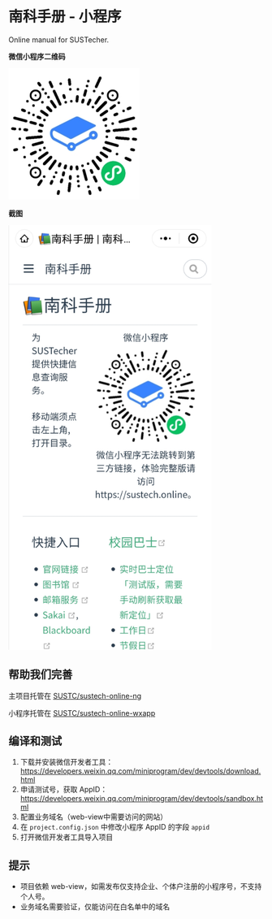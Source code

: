 # 南科手册 - 小程序

Online manual for SUSTecher.

**微信小程序二维码**

![qrcode](./qr-code.jpg)

**截图**

<img src="Screenshot.jpg" width="400px" />

## 帮助我们完善

主项目托管在 [SUSTC/sustech-online-ng](https://github.com/sustc/sustech-online-ng)

小程序托管在 [SUSTC/sustech-online-wxapp](https://github.com/SUSTC/sustech-online-wxapp)

## 编译和测试
1. 下载并安装微信开发者工具：https://developers.weixin.qq.com/miniprogram/dev/devtools/download.html
2. 申请测试号，获取 AppID：https://developers.weixin.qq.com/miniprogram/dev/devtools/sandbox.html
3. 配置业务域名（web-view中需要访问的网站）
4. 在 `project.config.json` 中修改小程序 AppID 的字段 `appid`
5. 打开微信开发者工具导入项目

## 提示
* 项目依赖 web-view，如需发布仅支持企业、个体户注册的小程序号，不支持个人号。
* 业务域名需要验证，仅能访问在白名单中的域名